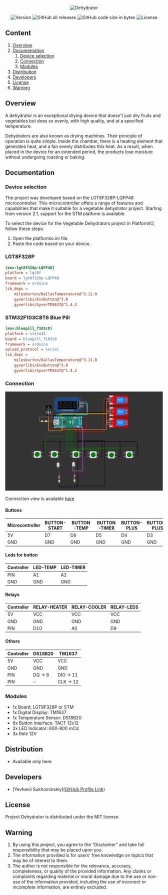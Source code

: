 <p align="center">
   <img src="https://i.ibb.co/whXfm0b/Dehydrator.png" alt="Dehydrator" border="0" wight="700">
</p>

<p align="center">
    <img src="https://img.shields.io/github/v/release/yevheniisukhominskiy/Dehydrator?style=for-the-badge" alt="Version">
    <img alt="GitHub all releases" src="https://img.shields.io/github/downloads/yevheniisukhominskiy/Dehydrator/total?style=for-the-badge">
    <img alt="GitHub code size in bytes" src="https://img.shields.io/github/languages/code-size/yevheniisukhominskiy/Dehydrator?style=for-the-badge">
     <img src="https://img.shields.io/github/license/yevheniisukhominskiy/Dehydrator?style=for-the-badge" alt="License">


</p>

## Content
1. [Overview](https://github.com/yevheniisukhominskiy/Dehydrator#overview)
2. [Documentation](https://github.com/yevheniisukhominskiy/Dehydrator#documentation)
   1. [Device selection](https://github.com/yevheniisukhominskiy/Dehydrator#device-selection)
   2. [Connection](https://github.com/yevheniisukhominskiy/Dehydrator#connection)
   3. [Modules](https://github.com/yevheniisukhominskiy/Dehydrator#modules)
3. [Distribution](https://github.com/yevheniisukhominskiy/Dehydrator#distribution)
4. [Developers](https://github.com/yevheniisukhominskiy/Dehydrator#developers)
5. [License](https://github.com/yevheniisukhominskiy/Dehydrator#license)
6. [Warning](https://github.com/yevheniisukhominskiy/Dehydrator#warning)


## Overview

A dehydrator is an exceptional drying device that doesn't just dry fruits and vegetables but does so evenly, with high quality, and at a specified temperature.

Dehydrators are also known as drying machines. Their principle of operation is quite simple. Inside the chamber, there is a heating element that generates heat, and a fan evenly distributes this heat. As a result, when placed in the device for an extended period, the products lose moisture without undergoing roasting or baking.

## Documentation

### Device selection
The project was developed based on the LGT8F328P-LQFP48 microcontroller. This microcontroller offers a range of features and capabilities that make it suitable for a vegetable dehydrator project. Starting from version 2.1, support for the STM platform is available.

To select the device for the Vegetable Dehydrators project in PlatformIO, follow these steps:
1. Open the platformio.ini file.
2. Paste the code based on your device.

### LGT8F328P
```ini
[env:lgt8f328p-LQFP48]
platform = lgt8f
board = lgt8f328p-LQFP48
framework = arduino
lib_deps = 
	milesburton/DallasTemperature@^3.11.0
	gyverlibs/EncButton@^3.0
	gyverlibs/GyverTM1637@^1.4.2
```

### STM32F103C8T6 Blue Pill
```ini
[env:bluepill_f103c8]
platform = ststm32
board = bluepill_f103c8
framework = arduino
upload_protocol = serial
lib_deps = 
	milesburton/DallasTemperature@^3.11.0
	gyverlibs/EncButton@^3.0
	gyverlibs/GyverTM1637@^1.4.2
```

### Connection
![Alt text](documents/conections.png)

Connection view is available [here](https://wokwi.com/projects/new/arduino-nano)
#### Buttons
| **Microcontroller** | **BUTTON-START** | **BUTTON-TEMP** | **BUTTON-TIMER** | **BUTTON-PLUS** | **BUTTON-PLUS** | **BUTTON-BLACKLIGHT** |
|---------------------|-----------------|------------------|------------------|-----------------|-----------------|-----------------------|
| 5V                  | D7              | D6               | D5               |	D4			    | D3              | D2                    |
| GND                 | GND             | GND              | GND              | GND             | GND             | GND                   |

#### Leds for button
| **Controller** | **LED-TEMP** | **LED-TIMER** |
|----------------|--------------|---------------|
| PIN            | A1           | A2            |
| GND            | GND          | GND           |

#### Relays
| **Controller** | **RELAY-HEATER** | **RELAY-COOLER** | **RELAY-LEDS** |
|----------------|------------------|------------------|----------------|
| 5V             | VCC              | VCC              | VCC            |
| GND            | GND              | GND              | GND            |
| PIN            | D10              | A0               | D9             |

#### Others
| **Controller** | **DS18B20** | **TM1637** |
|----------------|-------------|------------|
| 5V             | VCC         | VCC        |
| GND            | GND         | GND        |
| PIN            | DQ -> 8     | DIO -> 11  |
| PIN            | -           | CLK -> 12  |

### Modules
* 1x Board: LGT8F328P or STM
* 1x Digital Display: TM1637
* 1x Temperature Sensor: DS18B20
* 6x Button Interface: TACT 12x12
* 2x LED Indicator: 600-800 mCd
* 3x Rele 12V
  
## Distribution
- Available only here


## Developers
- [Yevhenii Sukhominskiy]([GitHub Profile Link](https://github.com/yevheniisukhominskiy))

## License
Project Dehydrator is distributed under the MIT license.

## Warning
1. By using this project, you agree to the "Disclaimer" and take full responsibility that may be placed upon you.
2. The information provided is for users' free knowledge on topics that may be of interest to them.
3. The author is not responsible for the relevance, accuracy, completeness, or quality of the provided information. Any claims or complaints regarding material or moral damage due to the use or non-use of the information provided, including the use of incorrect or incomplete information, are entirely excluded.





